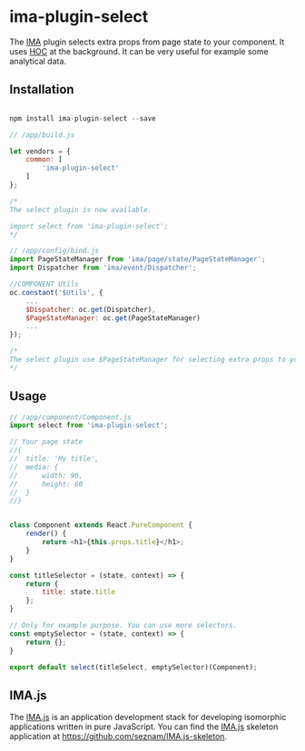 # ima-plugin-select

The [IMA](https://imajs.io) plugin selects extra props from page state to your component.
It uses [HOC](https://reactjs.org/docs/higher-order-components.html) at the background.
It can be very useful for example some analytical data.

## Installation

```javascript

npm install ima-plugin-select --save

```

```javascript
// /app/build.js

let vendors = {
    common: [
        'ima-plugin-select'
    ]
};

/*
The select plugin is now available.

import select from 'ima-plugin-select';
*/
```

```javascript
// /app/config/bind.js
import PageStateManager from 'ima/page/state/PageStateManager';
import Dispatcher from 'ima/event/Dispatcher';

//COMPONENT Utils
oc.constant('$Utils', {
	...
    $Dispatcher: oc.get(Dispatcher),
	$PageStateManager: oc.get(PageStateManager)
	...
});

/*
The select plugin use $PageStateManager for selecting extra props to your component.
*/
```

## Usage

```javascript
// /app/component/Component.js
import select from 'ima-plugin-select';

// Your page state
//{
//	title: 'My title',
//	media: {
//		width: 90,
//		height: 60
//	}
//}


class Component extends React.PureComponent {
	render() {
		return <h1>{this.props.title}</h1>;
	}
}

const titleSelector = (state, context) => {
	return {
		title: state.title
	};
}

// Only for example purpose. You can use more selectors.
const emptySelector = (state, context) => {
	return {};
}

export default select(titleSelect, emptySelector)(Component);

```

## IMA.js

The [IMA.js](https://imajs.io) is an application development stack for developing
isomorphic applications written in pure JavaScript.
You can find the [IMA.js](https://imajs.io) skeleton application at <https://github.com/seznam/IMA.js-skeleton>.
